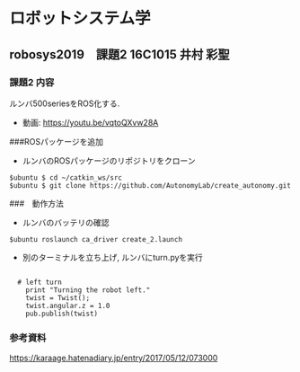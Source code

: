 # ロボットシステム学
## robosys2019　課題2 16C1015 井村 彩聖
### 課題2 内容
ルンバ500seriesをROS化する.

* 動画: https://youtu.be/vqtoQXvw28A

###ROSパッケージを追加
* ルンバのROSパッケージのリポジトリをクローン
```
$ubuntu $ cd ~/catkin_ws/src
$ubuntu $ git clone https://github.com/AutonomyLab/create_autonomy.git
```

###　動作方法
* ルンバのバッテリの確認
```
$ubuntu roslaunch ca_driver create_2.launch
```
* 別のターミナルを立ち上げ, ルンバにturn.pyを実行
```

  # left turn
    print "Turning the robot left."
    twist = Twist();
    twist.angular.z = 1.0
    pub.publish(twist)
```

### 参考資料
https://karaage.hatenadiary.jp/entry/2017/05/12/073000


